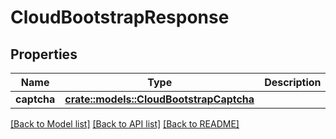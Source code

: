 # CloudBootstrapResponse

## Properties

Name | Type | Description | Notes
------------ | ------------- | ------------- | -------------
**captcha** | [**crate::models::CloudBootstrapCaptcha**](CloudBootstrapCaptcha.md) |  | 

[[Back to Model list]](../README.md#documentation-for-models) [[Back to API list]](../README.md#documentation-for-api-endpoints) [[Back to README]](../README.md)



